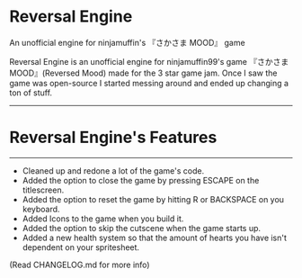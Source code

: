 # Reversal Engine
An unofficial engine for ninjamuffin's 『さかさま MOOD』 game

Reversal Engine is an unofficial engine for ninjamuffin99's game 『さかさま MOOD』(Reversed Mood) made for the 3 star game jam.
Once I saw the game was open-source I started messing around and ended up changing a ton of stuff.

----------------------------
# Reversal Engine's Features
----------------------------
- Cleaned up and redone a lot of the game's code.
- Added the option to close the game by pressing ESCAPE on the titlescreen.
- Added the option to reset the game by hitting R or BACKSPACE on you keyboard.
- Added Icons to the game when you build it.
- Added the option to skip the cutscene when the game starts up.
- Added a new health system so that the amount of hearts you have isn't dependent on your spritesheet.

(Read CHANGELOG.md for more info)
